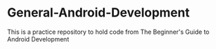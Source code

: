 General-Android-Development
===========================

This is a practice repository to hold code from The Beginner's Guide to Android Development
